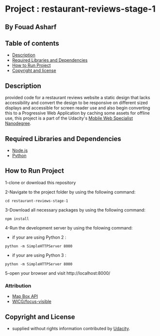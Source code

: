 # Project : restaurant-reviews-stage-1
## By  Fouad Asharf

## Table of contents
- [Description](#description)
- [Required Libraries and Dependencies](#required-libraries-and-dependencies)
- [How to Run Project](#how-to-run-project)
- [Copyright and license](#copyright-and-license)

## Description
provided code for a restaurant reviews website a static design that lacks accessibility and convert the design to be responsive on different sized displays and accessible for screen reader use and also begin converting this to a Progressive Web Application by caching some assets for offline use, this project is a part of the Udacity's [Mobile Web Specialist
Nanodegree](https://www.udacity.com/course/mobile-web-specialist-nanodegree--nd024).


## Required Libraries and Dependencies
* [Node.js](https://nodejs.org/en/)
* [Python](https://www.python.org/downloads/)

## How to Run Project

1-clone or download this repository

2-Navigate to the project folder by using the following command:

```
cd restaurant-reviews-stage-1
```

3-Download all necessary packages by using the following command:
```
npm install
```

4-Run the development server by using the folowing command:
  - if your are using Python 2 :
  
```
python -m SimpleHTTPServer 8000 
```

  - if your are using Python 3 :
  
  ```
python -m SimpleHTTPServer 8000 
```

5-open your browser and visit  http://localhost:8000/
 

### Attribution
* [Map Box API](https://www.mapbox.com/install/)
* [WICG/focus-visible](https://github.com/WICG/focus-visible)


## Copyright and License
- supplied without rights information contributed by [Udacity](http://www.udacity.com).
